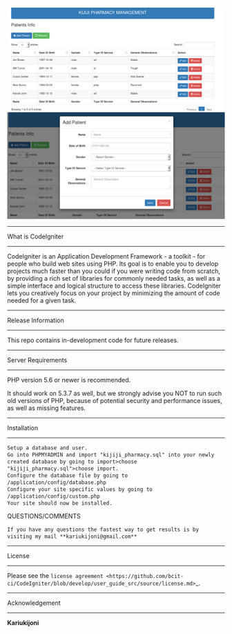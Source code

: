 

 ![Kijiji Pharmacy](assets/img/kijiji_phar.png "Optional title")
 ![Add Patient](assets/img/add_patient.png "Optional title")
 *********************
What is CodeIgniter
********************

CodeIgniter is an Application Development Framework - a toolkit - for people
who build web sites using PHP. Its goal is to enable you to develop projects
much faster than you could if you were writing code from scratch, by providing
a rich set of libraries for commonly needed tasks, as well as a simple
interface and logical structure to access these libraries. CodeIgniter lets
you creatively focus on your project by minimizing the amount of code needed
for a given task.

*******************
Release Information
*******************

This repo contains in-development code for future releases.


*******************
Server Requirements
*******************

PHP version 5.6 or newer is recommended.

It should work on 5.3.7 as well, but we strongly advise you NOT to run
such old versions of PHP, because of potential security and performance
issues, as well as missing features.

************
Installation
************
    Setup a database and user.
    Go into PHPMYADMIN and import "kijiji_pharmacy.sql" into your newly created database by going to import>choose                  "kijiji_pharmacy.sql">choose import.
    Configure the database file by going to /application/config/database.php
    Configure your site specific values by going to /application/config/custom.php
    Your site should now be installed.


QUESTIONS/COMMENTS

    If you have any questions the fastest way to get results is by visiting my mail **kariukijoni@gmail.com**


*******
License
*******

Please see the `license
agreement <https://github.com/bcit-ci/CodeIgniter/blob/develop/user_guide_src/source/license.md>`_.



***************
Acknowledgement
***************

**Kariukijoni**
